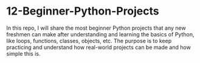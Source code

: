 # 12-Beginner-Python-Projects
In this repo, I will share the most beginner Python projects that any new freshmen can make after understanding and learning the basics of Python, like loops, functions, classes, objects, etc. The purpose is to keep practicing and understand how real-world projects can be made and how simple this is.
